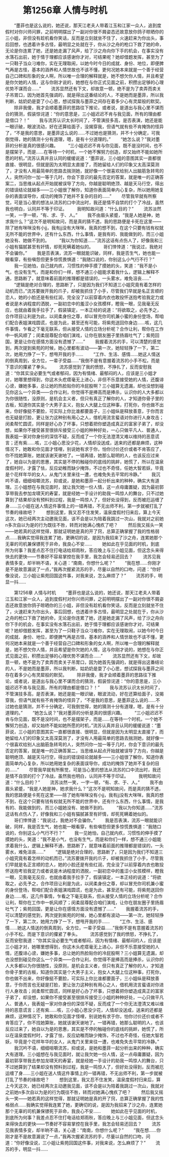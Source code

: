 # 　　第1256章 人情与时机
　　“墨菲也是这么说的，她还说，那天江老夫人带着江玉和江家一众人，追到度假村对你兴师问罪，之前明明摆出了一副对你很不屑姿态还故意放你鸽子晾晒你的三小姐，非但没有趁机看你笑话，反而是立刻就坐不住了，火速赶来为你出头，事后回想，也透着许多古怪，最明显之处就在于，你从沙之舟的枪口下救了她的命，无论是你连累了她，还是她走漏了风声，给了沙之舟向你下手的机会，在事实没有水落石出前，她于情于理都应该感谢你才对，可结果呢？她却借题发挥，甚至为了一只鞋子当众刁难你，实在无理取闹，以她今时今日的成就、身份、地位，即便脾气再是古怪，基本的涵养和人情世故也不该不懂，更何况她本来就是一个善于经营自己口碑和形象的女人啊，所以唯一合理的解释就是，她不想欠你人情，并且希望是你欠她的人情，这与你刚才说的，她想在与你正式见面之前，积攒出足够的心理优势不谋而合……”
　　流苏显然还有下文，却故意一顿，绝不是为了卖弄而卖关子吊胃口，因为她首先强调的，就是得出这番结论的人，不是她而是墨菲，所以我判断，姑奶奶是耍了小心思，想试探我与墨菲之间存在着多少心有灵犀般的默契。
　　除非我傻，我才会顺着墨菲的思路往下推论，或者说，是道出与我心里不谋而合的猜测，假装惊诧道：“你的意思是，三小姐迟迟不肯与我见面，所有的理由都是借口？！”
　　我与流苏认识太长时间了，不管演技多高，是否表演，她还是能一眼识破，眼波流动，好在还算给面子，没揭穿我，但语气就有些不肯掩饰的怪异了，“不是我的意思，是墨菲这么说的……不过她也是猜测，并不十分确定，可我倒觉得，她的猜测十分有道理，嗯，是有十分道理的。”
　　“她怎么说？”我对墨菲的分析是真的很感兴趣。
　　“三小姐迟迟不肯与你见面，既不是没时间，也不是摆架子，而是……在等待一个时机，一个她不懈努力创造，却又始终不能如她所愿的时机，”流苏认真并且认同的缓缓说道：“墨菲说，三小姐的意图其实一直都很直接、很明显，但就是因为太明显太直接了，而她留给人们的印象又太高深莫测了，才没有人用最简单的思路去揣测她，就好像一个很喜欢给别人出脑筋急转弯的人，突然问你一加一等于几时，你会下意识的最先否定的答案，就是唯一的正确答案二，当思维从起点开始就被误导了方向，你越是聪明绝顶、越是天马行空，得出的错误结论就越多——三小姐很了解你，知道你表面简单内心复杂，所以她用她复杂的表面误导你，成功的掩饰了她并不复杂的目的……”
　　尽管我早就有所察觉，可是当心里的想法从流苏的口中流出时，我还是情不自禁的打个了冷战，虽然我也明白，认同并不等于印证。
　　我明知故问道：“什么目的？”
　　流苏淡然一笑，一字一顿，“有、求、于、人。”
　　我不由眉头紧蹙，“我是人她是神，她求我什么？”这次不是明知故问，而是真的猜不透，我的思路便是卡死在这里——除了她有咪咪没有小jj，我有jj没有大咪咪，我真的想不到，在这个只要有钱有权就无所不能的世界中，还有什么东西，什么事情，是我有的、我能做到的，而三小姐她没有、她做不到的。
　　“我以为你知道……”流苏这话有点伤人了，好像我和三小姐有猫腻甚至有奸情，却死死瞒着她似的。
　　哥们悻悻道：“我说过，我绝对不会骗你。”
　　我是否表演，流苏一眼就能识破，同样，我是否生气，她也能一眼看穿，有些嗔怨但更多惊慌畏惧道：“我随口说的，你别这么小气行不行？”
　　我一见她怕，自己就内疚，习惯性的伸手摸了摸她的头，笑道：“我不是小气，也没有生气，而是和你们一样，想不通三小姐能求着我什么，逻辑上解释不通，思路断了，就意味着前面的推理都是错误的，一头雾水，难免沮丧……”
　　“逻辑是绝对合理的，思路断了，只是因为我们不知道三小姐究竟有着怎样的动机而已，”流苏要拨开我的爪子，却被我抓住了小手，尽管我们早就是名正言顺的恋人，她的小脸还是有些红润，完全没了以前穿着内衣也敢投怀送抱考验我定力或者说是木讷程度的洒脱，一副初恋中的羞涩小女孩模样，瞪我一眼，见我毫无反应，也就由着我手拉手了，假装镇定，一本正经的说道：“将欲取之，必先予之，合作项目让利是为此，以闵柔身份之尊，却以冒充你司机兼小蜜的身份登场，帮咱们配合表姐演戏圆谎，也是为此，甚至还有可能，将紫苑送回你身边……咳，这几件事情，乍看之下毫无联系，但从接受人情的立场分析呢？合作让利，帮你在工作中一帆风顺了；闵柔屈尊配合咱们演戏，让你在朋友圈子里扬眉吐气了；紫苑回国，更是让你在感情方面没有遗憾了……”
　　我握着流苏的手，可以清楚的感觉到，两次提到紫苑的时候，她心里都有波动——第一次，她轻轻挣了一下，第二次，她用力挣了一下，想甩开我的手……
　　“工作、生活、感情……她这人情送的倒真周到，全方位，一辈子受益……”我倒不是有意握着流苏的小手不松，而是下意识的攥紧了拳头。
　　流苏感觉到了我的愤怒，不挣扎了，反而安慰我道：“你其实没必要生气或者郁闷，因为有情绪、最郁闷的人，应该是三小姐才对，她哪里想得到，你这木头疙瘩毫无上进心，非但不乐意接受她的人情，还腹诽心谤，嫌她多事，总让她的热脸贴你的冷屁股啊？三小姐算无遗漏，却也没想到碰见你这么一个异类——合作让利，你觉得不是捧高而是捧杀，认识你的人大多都以为你很随性，没原则，是机会主义者，但只有真正了解你的人，才知道你骨子里的古板，知道你其实是个大男子主义，抱女人大腿上位这种事，打死你，你也做不出来，你好像挺不要脸，可实际上你比谁都要面子，三小姐纵是释放善意，于你而言也无疑是打脸，更让张力这种别有用心之人，借机用流言蜚语对你进行人身攻击；闵柔帮忙圆谎，同样是好心办了坏事，只想着把你塑造成真正的富家子弟了，却没想，如果你不接受甚至很排斥接受三小姐的种种好处，一心只做平凡人、普通人，我表姐一家对你身份的深信不疑，反而成了一个你无法澄清又难以维持的恶意谎言；还有紫……咳，三小姐心思没少花，人情却没送成，送来的还都是麻烦，这种情况下，她敢和你见面才怪哩，别说她有求于你，怕你讨价还价或者不肯答应了，你不找她算账，她就该谢天谢地了。一错再错，她那么聪明的人，也该反应过来了，她自以为是的恩惠，其实是不停的触碰你的底线的挑衅，她慌了，所以在温泉度假村时，才露了怯，反应幼稚而缺少掩饰，不过也不奇怪，任她大智若妖，毕竟是个花样年华的女人，从鬼门关里来往一遭，也难免失去平常的冷静。”
　　我沉吟不语，细细咀嚼流苏，抑或说，是她和墨菲一起分析出来的种种，确实大有道理。三小姐想在与我见面时，就让我欠她一份人情，这一点毋庸置疑，因为最初郭享带我去参加龙啸天的寿宴，就是经她一手设计的助我一鸣惊人的舞台，只不过她算到了结果却没有预料到过程，我是一鸣惊人了，但好处没得到，反而被厄运缠了身……三小姐在送人情这件事情上的一错再错，不无出师不利，第一步就被打乱了节奏的缘故吧？
　　想到这里，我又忍不住发笑，温泉度假村归来后，算上今天这次，她已经两次主动邀我见面，该不会是以为陪着我跳过一次山，我就对之前她n多次自以为是的行为既往不咎，转而对她满心愧疚了吧？
　　然后我又摇头一笑——她若真的这样觉得，那就证明她是真的开了窍，总算正确掌握了我的性格弱点……我确实觉得我连累了她，更确切的说，是因为我招来了沙之舟，连累她那个无辜的司机兼保镖死于非命，我良心不安……
　　她如此在乎见面的时机，到底所为何事？我差点忍不住打电话给郑雨秋，答应晚上与三小姐见面，但这念头来得快去的更快——节奏好不容易掌控在我手里，我怎会轻易还回去？
　　流苏见我表情多变，却半晌不语，关心道：“南南，你想什么呢？”
　　“我在想……你刚才是不是故意漏说了一点，”我再次握紧流苏的手，尽量以自然的口吻，问道：“你好像没说，三小姐让紫苑回国这件事，对我来说，怎么麻烦了？”
　　流苏的手，明显一抖……

　　第1256章 人情与时机
　　“墨菲也是这么说的，她还说，那天江老夫人带着江玉和江家一众人，追到度假村对你兴师问罪，之前明明摆出了一副对你很不屑姿态还故意放你鸽子晾晒你的三小姐，非但没有趁机看你笑话，反而是立刻就坐不住了，火速赶来为你出头，事后回想，也透着许多古怪，最明显之处就在于，你从沙之舟的枪口下救了她的命，无论是你连累了她，还是她走漏了风声，给了沙之舟向你下手的机会，在事实没有水落石出前，她于情于理都应该感谢你才对，可结果呢？她却借题发挥，甚至为了一只鞋子当众刁难你，实在无理取闹，以她今时今日的成就、身份、地位，即便脾气再是古怪，基本的涵养和人情世故也不该不懂，更何况她本来就是一个善于经营自己口碑和形象的女人啊，所以唯一合理的解释就是，她不想欠你人情，并且希望是你欠她的人情，这与你刚才说的，她想在与你正式见面之前，积攒出足够的心理优势不谋而合……”
　　流苏显然还有下文，却故意一顿，绝不是为了卖弄而卖关子吊胃口，因为她首先强调的，就是得出这番结论的人，不是她而是墨菲，所以我判断，姑奶奶是耍了小心思，想试探我与墨菲之间存在着多少心有灵犀般的默契。
　　除非我傻，我才会顺着墨菲的思路往下推论，或者说，是道出与我心里不谋而合的猜测，假装惊诧道：“你的意思是，三小姐迟迟不肯与我见面，所有的理由都是借口？！”
　　我与流苏认识太长时间了，不管演技多高，是否表演，她还是能一眼识破，眼波流动，好在还算给面子，没揭穿我，但语气就有些不肯掩饰的怪异了，“不是我的意思，是墨菲这么说的……不过她也是猜测，并不十分确定，可我倒觉得，她的猜测十分有道理，嗯，是有十分道理的。”
　　“她怎么说？”我对墨菲的分析是真的很感兴趣。
　　“三小姐迟迟不肯与你见面，既不是没时间，也不是摆架子，而是……在等待一个时机，一个她不懈努力创造，却又始终不能如她所愿的时机，”流苏认真并且认同的缓缓说道：“墨菲说，三小姐的意图其实一直都很直接、很明显，但就是因为太明显太直接了，而她留给人们的印象又太高深莫测了，才没有人用最简单的思路去揣测她，就好像一个很喜欢给别人出脑筋急转弯的人，突然问你一加一等于几时，你会下意识的最先否定的答案，就是唯一的正确答案二，当思维从起点开始就被误导了方向，你越是聪明绝顶、越是天马行空，得出的错误结论就越多——三小姐很了解你，知道你表面简单内心复杂，所以她用她复杂的表面误导你，成功的掩饰了她并不复杂的目的……”
　　尽管我早就有所察觉，可是当心里的想法从流苏的口中流出时，我还是情不自禁的打个了冷战，虽然我也明白，认同并不等于印证。
　　我明知故问道：“什么目的？”
　　流苏淡然一笑，一字一顿，“有、求、于、人。”
　　我不由眉头紧蹙，“我是人她是神，她求我什么？”这次不是明知故问，而是真的猜不透，我的思路便是卡死在这里——除了她有咪咪没有小jj，我有jj没有大咪咪，我真的想不到，在这个只要有钱有权就无所不能的世界中，还有什么东西，什么事情，是我有的、我能做到的，而三小姐她没有、她做不到的。
　　“我以为你知道……”流苏这话有点伤人了，好像我和三小姐有猫腻甚至有奸情，却死死瞒着她似的。
　　哥们悻悻道：“我说过，我绝对不会骗你。”
　　我是否表演，流苏一眼就能识破，同样，我是否生气，她也能一眼看穿，有些嗔怨但更多惊慌畏惧道：“我随口说的，你别这么小气行不行？”
　　我一见她怕，自己就内疚，习惯性的伸手摸了摸她的头，笑道：“我不是小气，也没有生气，而是和你们一样，想不通三小姐能求着我什么，逻辑上解释不通，思路断了，就意味着前面的推理都是错误的，一头雾水，难免沮丧……”
　　“逻辑是绝对合理的，思路断了，只是因为我们不知道三小姐究竟有着怎样的动机而已，”流苏要拨开我的爪子，却被我抓住了小手，尽管我们早就是名正言顺的恋人，她的小脸还是有些红润，完全没了以前穿着内衣也敢投怀送抱考验我定力或者说是木讷程度的洒脱，一副初恋中的羞涩小女孩模样，瞪我一眼，见我毫无反应，也就由着我手拉手了，假装镇定，一本正经的说道：“将欲取之，必先予之，合作项目让利是为此，以闵柔身份之尊，却以冒充你司机兼小蜜的身份登场，帮咱们配合表姐演戏圆谎，也是为此，甚至还有可能，将紫苑送回你身边……咳，这几件事情，乍看之下毫无联系，但从接受人情的立场分析呢？合作让利，帮你在工作中一帆风顺了；闵柔屈尊配合咱们演戏，让你在朋友圈子里扬眉吐气了；紫苑回国，更是让你在感情方面没有遗憾了……”
　　我握着流苏的手，可以清楚的感觉到，两次提到紫苑的时候，她心里都有波动——第一次，她轻轻挣了一下，第二次，她用力挣了一下，想甩开我的手……
　　“工作、生活、感情……她这人情送的倒真周到，全方位，一辈子受益……”我倒不是有意握着流苏的小手不松，而是下意识的攥紧了拳头。
　　流苏感觉到了我的愤怒，不挣扎了，反而安慰我道：“你其实没必要生气或者郁闷，因为有情绪、最郁闷的人，应该是三小姐才对，她哪里想得到，你这木头疙瘩毫无上进心，非但不乐意接受她的人情，还腹诽心谤，嫌她多事，总让她的热脸贴你的冷屁股啊？三小姐算无遗漏，却也没想到碰见你这么一个异类——合作让利，你觉得不是捧高而是捧杀，认识你的人大多都以为你很随性，没原则，是机会主义者，但只有真正了解你的人，才知道你骨子里的古板，知道你其实是个大男子主义，抱女人大腿上位这种事，打死你，你也做不出来，你好像挺不要脸，可实际上你比谁都要面子，三小姐纵是释放善意，于你而言也无疑是打脸，更让张力这种别有用心之人，借机用流言蜚语对你进行人身攻击；闵柔帮忙圆谎，同样是好心办了坏事，只想着把你塑造成真正的富家子弟了，却没想，如果你不接受甚至很排斥接受三小姐的种种好处，一心只做平凡人、普通人，我表姐一家对你身份的深信不疑，反而成了一个你无法澄清又难以维持的恶意谎言；还有紫……咳，三小姐心思没少花，人情却没送成，送来的还都是麻烦，这种情况下，她敢和你见面才怪哩，别说她有求于你，怕你讨价还价或者不肯答应了，你不找她算账，她就该谢天谢地了。一错再错，她那么聪明的人，也该反应过来了，她自以为是的恩惠，其实是不停的触碰你的底线的挑衅，她慌了，所以在温泉度假村时，才露了怯，反应幼稚而缺少掩饰，不过也不奇怪，任她大智若妖，毕竟是个花样年华的女人，从鬼门关里来往一遭，也难免失去平常的冷静。”
　　我沉吟不语，细细咀嚼流苏，抑或说，是她和墨菲一起分析出来的种种，确实大有道理。三小姐想在与我见面时，就让我欠她一份人情，这一点毋庸置疑，因为最初郭享带我去参加龙啸天的寿宴，就是经她一手设计的助我一鸣惊人的舞台，只不过她算到了结果却没有预料到过程，我是一鸣惊人了，但好处没得到，反而被厄运缠了身……三小姐在送人情这件事情上的一错再错，不无出师不利，第一步就被打乱了节奏的缘故吧？
　　想到这里，我又忍不住发笑，温泉度假村归来后，算上今天这次，她已经两次主动邀我见面，该不会是以为陪着我跳过一次山，我就对之前她n多次自以为是的行为既往不咎，转而对她满心愧疚了吧？
　　然后我又摇头一笑——她若真的这样觉得，那就证明她是真的开了窍，总算正确掌握了我的性格弱点……我确实觉得我连累了她，更确切的说，是因为我招来了沙之舟，连累她那个无辜的司机兼保镖死于非命，我良心不安……
　　她如此在乎见面的时机，到底所为何事？我差点忍不住打电话给郑雨秋，答应晚上与三小姐见面，但这念头来得快去的更快——节奏好不容易掌控在我手里，我怎会轻易还回去？
　　流苏见我表情多变，却半晌不语，关心道：“南南，你想什么呢？”
　　“我在想……你刚才是不是故意漏说了一点，”我再次握紧流苏的手，尽量以自然的口吻，问道：“你好像没说，三小姐让紫苑回国这件事，对我来说，怎么麻烦了？”
　　流苏的手，明显一抖……
